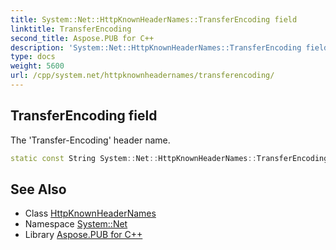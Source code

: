 ```yaml
---
title: System::Net::HttpKnownHeaderNames::TransferEncoding field
linktitle: TransferEncoding
second_title: Aspose.PUB for C++
description: 'System::Net::HttpKnownHeaderNames::TransferEncoding field. The ''Transfer-Encoding'' header name in C++.'
type: docs
weight: 5600
url: /cpp/system.net/httpknownheadernames/transferencoding/
---
```

## TransferEncoding field


The 'Transfer-Encoding' header name.

```cpp
static const String System::Net::HttpKnownHeaderNames::TransferEncoding
```

## See Also

* Class [HttpKnownHeaderNames](../)
* Namespace [System::Net](../../)
* Library [Aspose.PUB for C++](../../../)
